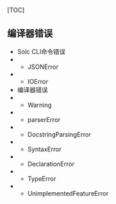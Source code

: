 [TOC]
## 编译器错误
 - Solc CLI命令错误
 -  - JSONError
 -  - IOError
 - 编译器错误
 -  - Warning
 -  - parserError
 -  - DocstringParsingError
 -  - SyntaxError
 -  - DeclarationError
 -  - TypeError
 -  - UnimplementedFeatureError